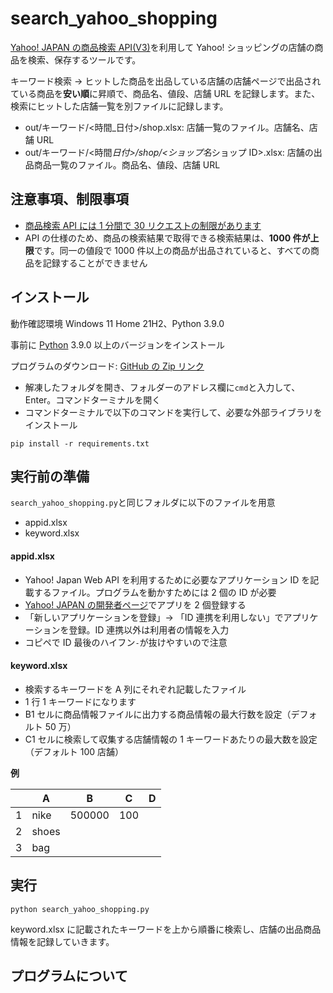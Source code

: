 # search_yahoo_shopping

[Yahoo! JAPAN の商品検索 API(V3)](https://developer.yahoo.co.jp/webapi/shopping/shopping/v3/itemsearch.html)を利用して Yahoo! ショッピングの店舗の商品を検索、保存するツールです。

キーワード検索 → ヒットした商品を出品している店舗の店舗ページで出品されている商品を**安い順**に昇順で、商品名、値段、店舗 URL を記録します。また、検索にヒットした店舗一覧を別ファイルに記録します。

- out/キーワード/<時間\_日付>/shop.xlsx: 店舗一覧のファイル。店舗名、店舗 URL
- out/キーワード/<時間*日付>/shop/<ショップ名*ショップ ID>.xlsx: 店舗の出品商品一覧のファイル。商品名、値段、店舗 URL

## 注意事項、制限事項

- [商品検索 API には 1 分間で 30 リクエストの制限があります](商品検索APIには1分間で30リクエストの制限があります)
- API の仕様のため、商品の検索結果で取得できる検索結果は、**1000 件が上限**です。同一の値段で 1000 件以上の商品が出品されていると、すべての商品を記録することができません

## インストール

動作確認環境 Windows 11 Home 21H2、Python 3.9.0

事前に [Python](https://www.python.org/) 3.9.0 以上のバージョンをインストール

プログラムのダウンロード: [GitHub の Zip リンク](https://github.com/amaga38/search_yahoo_shopping/archive/refs/heads/main.zip)

- 解凍したフォルダを開き、フォルダーのアドレス欄に`cmd`と入力して、Enter。コマンドターミナルを開く
- コマンドターミナルで以下のコマンドを実行して、必要な外部ライブラリをインストール

```
pip install -r requirements.txt
```

## 実行前の準備

`search_yahoo_shopping.py`と同じフォルダに以下のファイルを用意

- appid.xlsx
- keyword.xlsx

#### appid.xlsx

- Yahoo! Japan Web API を利用するために必要なアプリケーション ID を記載するファイル。プログラムを動かすためには 2 個の ID が必要
- [Yahoo! JAPAN の開発者ページ](https://e.developer.yahoo.co.jp/dashboard/)でアプリを 2 個登録する
- 「新しいアプリケーションを登録」→ 「ID 連携を利用しない」でアプリケーションを登録。ID 連携以外は利用者の情報を入力
- コピペで ID 最後のハイフン`-`が抜けやすいので注意

#### keyword.xlsx

- 検索するキーワードを A 列にそれぞれ記載したファイル
- 1 行 1 キーワードになります
- B1 セルに商品情報ファイルに出力する商品情報の最大行数を設定（デフォルト 50 万）
- C1 セルに検索して収集する店舗情報の 1 キーワードあたりの最大数を設定（デフォルト 100 店舗）

**例**

|     | A     | B      | C   | D   |
| --- | ----- | ------ | --- | --- |
| 1   | nike  | 500000 | 100 |     |
| 2   | shoes |        |     |     |
| 3   | bag   |        |     |     |

## 実行

```
python search_yahoo_shopping.py
```

keyword.xlsx に記載されたキーワードを上から順番に検索し、店舗の出品商品情報を記録していきます。

## プログラムについて
